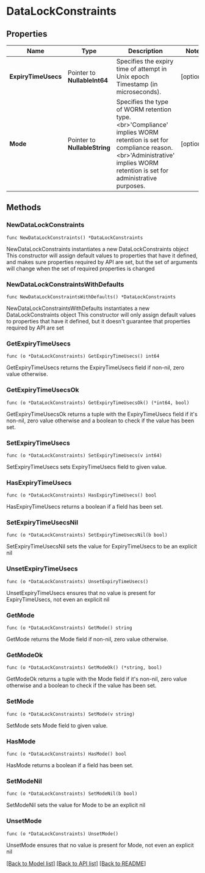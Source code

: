 # DataLockConstraints

## Properties

Name | Type | Description | Notes
------------ | ------------- | ------------- | -------------
**ExpiryTimeUsecs** | Pointer to **NullableInt64** | Specifies the expiry time of attempt in Unix epoch Timestamp (in microseconds). | [optional] 
**Mode** | Pointer to **NullableString** | Specifies the type of WORM retention type. &lt;br&gt;&#39;Compliance&#39; implies WORM retention is set for compliance reason. &lt;br&gt;&#39;Administrative&#39; implies WORM retention is set for administrative purposes. | [optional] 

## Methods

### NewDataLockConstraints

`func NewDataLockConstraints() *DataLockConstraints`

NewDataLockConstraints instantiates a new DataLockConstraints object
This constructor will assign default values to properties that have it defined,
and makes sure properties required by API are set, but the set of arguments
will change when the set of required properties is changed

### NewDataLockConstraintsWithDefaults

`func NewDataLockConstraintsWithDefaults() *DataLockConstraints`

NewDataLockConstraintsWithDefaults instantiates a new DataLockConstraints object
This constructor will only assign default values to properties that have it defined,
but it doesn't guarantee that properties required by API are set

### GetExpiryTimeUsecs

`func (o *DataLockConstraints) GetExpiryTimeUsecs() int64`

GetExpiryTimeUsecs returns the ExpiryTimeUsecs field if non-nil, zero value otherwise.

### GetExpiryTimeUsecsOk

`func (o *DataLockConstraints) GetExpiryTimeUsecsOk() (*int64, bool)`

GetExpiryTimeUsecsOk returns a tuple with the ExpiryTimeUsecs field if it's non-nil, zero value otherwise
and a boolean to check if the value has been set.

### SetExpiryTimeUsecs

`func (o *DataLockConstraints) SetExpiryTimeUsecs(v int64)`

SetExpiryTimeUsecs sets ExpiryTimeUsecs field to given value.

### HasExpiryTimeUsecs

`func (o *DataLockConstraints) HasExpiryTimeUsecs() bool`

HasExpiryTimeUsecs returns a boolean if a field has been set.

### SetExpiryTimeUsecsNil

`func (o *DataLockConstraints) SetExpiryTimeUsecsNil(b bool)`

 SetExpiryTimeUsecsNil sets the value for ExpiryTimeUsecs to be an explicit nil

### UnsetExpiryTimeUsecs
`func (o *DataLockConstraints) UnsetExpiryTimeUsecs()`

UnsetExpiryTimeUsecs ensures that no value is present for ExpiryTimeUsecs, not even an explicit nil
### GetMode

`func (o *DataLockConstraints) GetMode() string`

GetMode returns the Mode field if non-nil, zero value otherwise.

### GetModeOk

`func (o *DataLockConstraints) GetModeOk() (*string, bool)`

GetModeOk returns a tuple with the Mode field if it's non-nil, zero value otherwise
and a boolean to check if the value has been set.

### SetMode

`func (o *DataLockConstraints) SetMode(v string)`

SetMode sets Mode field to given value.

### HasMode

`func (o *DataLockConstraints) HasMode() bool`

HasMode returns a boolean if a field has been set.

### SetModeNil

`func (o *DataLockConstraints) SetModeNil(b bool)`

 SetModeNil sets the value for Mode to be an explicit nil

### UnsetMode
`func (o *DataLockConstraints) UnsetMode()`

UnsetMode ensures that no value is present for Mode, not even an explicit nil

[[Back to Model list]](../README.md#documentation-for-models) [[Back to API list]](../README.md#documentation-for-api-endpoints) [[Back to README]](../README.md)


